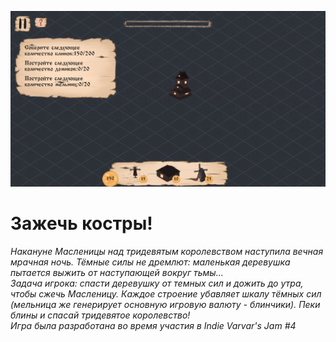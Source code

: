 ![Alt text](Assets/Sprites/LightBonfires.png)
# Зажечь костры!
*Накануне Масленицы над тридевятым королевством наступила вечная мрачная ночь. Тёмные силы не дремлют:  маленькая деревушка  пытается выжить от наступающей вокруг тьмы...\
Задача игрока: спасти деревушку от темных сил и дожить до утра, чтобы сжечь Масленицу. Каждое строение убавляет шкалу тёмных сил (мельница же генерирует основную игровую валюту - блинчики).
Пеки блины и спасай тридевятое королевство! \
Игра была разработана во время участия в Indie Varvar's Jam #4*

